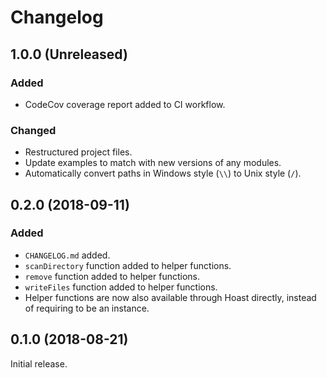 # Changelog

## 1.0.0 (Unreleased)
### Added
- CodeCov coverage report added to CI workflow.
### Changed
- Restructured project files.
- Update examples to match with new versions of any modules.
- Automatically convert paths in Windows style (`\\`) to Unix style (`/`).

## 0.2.0 (2018-09-11)
### Added
- `CHANGELOG.md` added.
- `scanDirectory` function added to helper functions.
- `remove` function added to helper functions.
- `writeFiles` function added to helper functions.
- Helper functions are now also available through Hoast directly, instead of requiring to be an instance.

## 0.1.0 (2018-08-21)
Initial release.